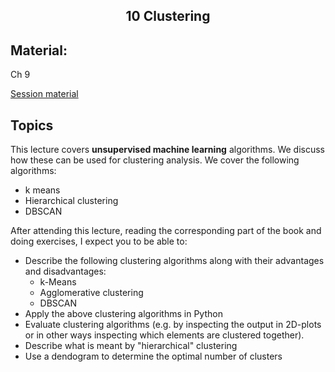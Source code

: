 <h2 align="center">10 Clustering</h2>

## Material:

Ch 9

[Session material](#)


## Topics
This lecture covers **unsupervised machine learning** algorithms. We discuss how these can be used for clustering analysis. We cover the following algorithms:

- k means
- Hierarchical clustering
- DBSCAN

After attending this lecture, reading the corresponding part of the book and doing exercises, I expect you to be able to:

- Describe the following clustering algorithms along with their advantages and disadvantages:
  - k-Means
  - Agglomerative clustering
  - DBSCAN
- Apply the above clustering algorithms in Python
- Evaluate clustering algorithms (e.g. by inspecting the output in 2D-plots or in other ways inspecting which elements are clustered together).
- Describe what is meant by "hierarchical" clustering
- Use a dendogram to determine the optimal number of clusters